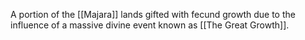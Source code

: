 A portion of the [[Majara]] lands gifted with fecund growth due to the influence of a massive divine event known as [[The Great Growth]].